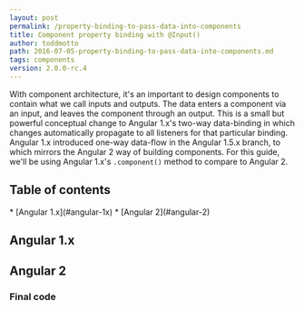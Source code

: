 ```yaml
---
layout: post
permalink: /property-binding-to-pass-data-into-components
title: Component property binding with @Input()
author: toddmotto
path: 2016-07-05-property-binding-to-pass-data-into-components.md
tags: components
version: 2.0.0-rc.4
---
```


With component architecture, it's an important to design components to contain what we call inputs and outputs. The data enters a component via an input, and leaves the component through an output. This is a small but powerful conceptual change to Angular 1.x's two-way data-binding in which changes automatically propagate to all listeners for that particular binding. Angular 1.x introduced one-way data-flow in the Angular 1.5.x branch, to which mirrors the Angular 2 way of building components. For this guide, we'll be using Angular 1.x's `.component()` method to compare to Angular 2.

## Table of contents

<div class="contents" markdown="1">
* [Angular 1.x](#angular-1x)
* [Angular 2](#angular-2)
</div>

## Angular 1.x

## Angular 2

### Final code

<!-- <iframe src="https://embed.plnkr.co/UOPYiNFqUqcFUtYx6T2b/" frameborder="0" border="0" cellspacing="0" cellpadding="0" width="100%" height="250"></iframe> -->
